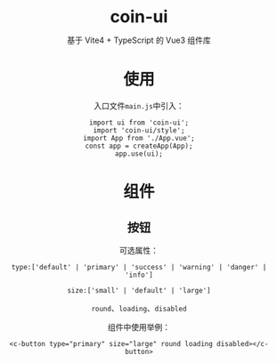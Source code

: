 <div style="text-align:center">
<b style="font-size:30px">coin-ui</b>
<p>基于 Vite4 + TypeScript 的 Vue3 组件库</p>

# 使用

入口文件`main.js`中引入：

```JS
import ui from 'coin-ui';
import 'coin-ui/style';
import App from './App.vue';
const app = createApp(App);
app.use(ui);
```

# 组件

## 按钮

可选属性：

`type:['default' | 'primary' | 'success' | 'warning' | 'danger' | 'info']`

`size:['small' | 'default' | 'large']`

`round`、`loading`、`disabled`



组件中使用举例：

```VUE
<c-button type="primary" size="large" round loading disabled></c-button>
```

